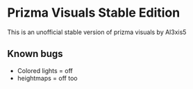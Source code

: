 # Prizma Visuals Stable Edition
This is an unofficial stable version of prizma visuals by Al3xis5
## Known bugs
- Colored lights = off
- heightmaps = off too
